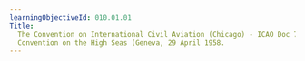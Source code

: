 ```yaml
---
learningObjectiveId: 010.01.01
Title:
  The Convention on International Civil Aviation (Chicago) - ICAO Doc 7300/9 -
  Convention on the High Seas (Geneva, 29 April 1958.
---
```



